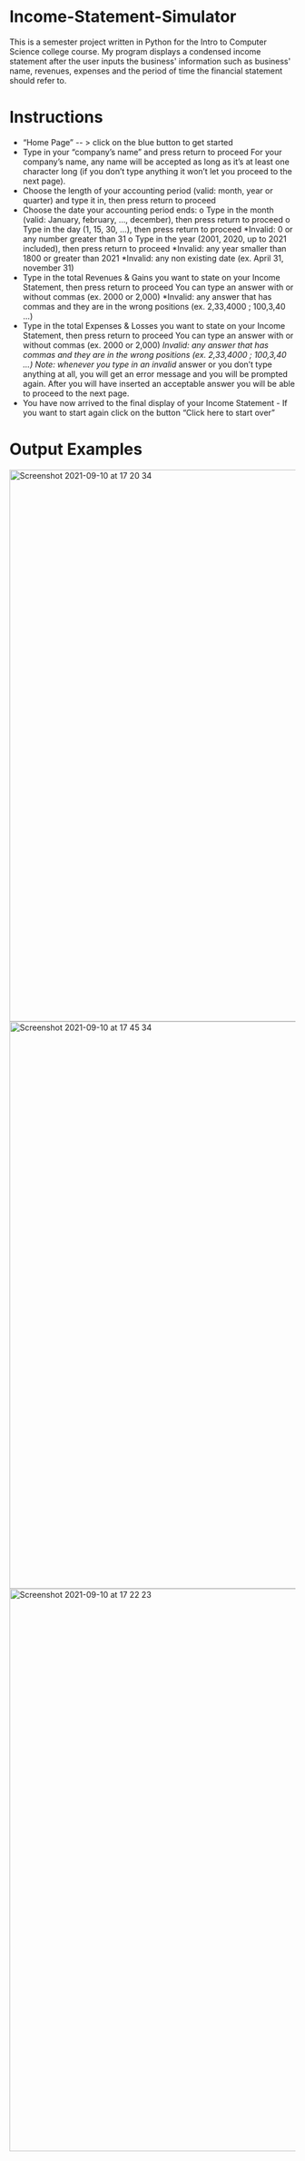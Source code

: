 # Income-Statement-Simulator

This is a semester project written in Python for the Intro to Computer Science college course. My program displays a condensed income statement after the user inputs the business' information such as business' name, revenues, expenses and the period of time the financial statement should refer to. 

# Instructions 
- “Home Page” -- > click on the blue button to get started
- Type in your “company’s name” and press return to proceed
For your company’s name, any name will be accepted as long as it’s at least one character long (if you don’t type anything it won’t let you proceed to the next page).
- Choose the length of your accounting period (valid: month, year or quarter) and type it in, then press return to proceed
- Choose the date your accounting period ends:
o Type in the month (valid: January, february, ..., december), then press return
to proceed
o Type in the day (1, 15, 30, ...), then press return to proceed
*Invalid: 0 or any number greater than 31 o Type in the year (2001, 2020, up to 2021 included), then press return to proceed
*Invalid: any year smaller than 1800 or greater than 2021 *Invalid: any non existing date (ex. April 31, november 31)
- Type in the total Revenues & Gains you want to state on your Income Statement, then press return to proceed
You can type an answer with or without commas (ex. 2000 or 2,000)
*Invalid: any answer that has commas and they are in the wrong positions (ex. 2,33,4000 ; 100,3,40 ...)
- Type in the total Expenses & Losses you want to state on your Income Statement, then press return to proceed
You can type an answer with or without commas (ex. 2000 or 2,000)
*Invalid: any answer that has commas and they are in the wrong positions (ex. 2,33,4000 ; 100,3,40 ...)
Note: whenever you type in an invalid* answer or you don’t type anything at all, you will get an error message and you will be prompted again. After you will have inserted an acceptable answer you will be able to proceed to the next page.
- You have now arrived to the final display of your Income Statement - If you want to start again click on the button “Click here to start over”

# Output Examples
<img width="972" alt="Screenshot 2021-09-10 at 17 20 34" src="https://user-images.githubusercontent.com/78884296/132880768-4623fb77-a3cd-4e9a-82bd-567457decc2e.png">
<img width="999" alt="Screenshot 2021-09-10 at 17 45 34" src="https://user-images.githubusercontent.com/78884296/132881170-0034b591-d6d3-4607-9f03-0d68fbcaa0dd.png">
<img width="991" alt="Screenshot 2021-09-10 at 17 22 23" src="https://user-images.githubusercontent.com/78884296/132881184-af6942b4-2737-48bd-b3f0-7c5acf66c42a.png">

